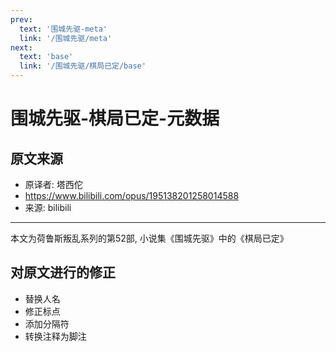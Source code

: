 ```yaml
---
prev:
  text: '围城先驱-meta'
  link: '/围城先驱/meta'
next:
  text: 'base'
  link: '/围城先驱/棋局已定/base'
---
```


# 围城先驱-棋局已定-元数据

## 原文来源

+ 原译者: 塔西佗
+ <https://www.bilibili.com/opus/195138201258014588>
+ 来源: bilibili

--------

本文为荷鲁斯叛乱系列的第52部, 小说集《围城先驱》中的《棋局已定》

## 对原文进行的修正

+ 替换人名
+ 修正标点
+ 添加分隔符
+ 转换注释为脚注
